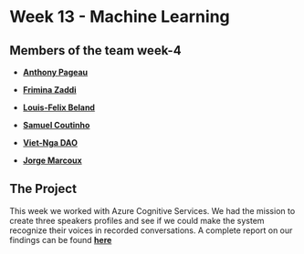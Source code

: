 # Week 13 - Machine Learning 
	
	
## Members of the team week-4

- **[Anthony Pageau](https://github.com/ricoloic)**

- **[Frimina Zaddi](https://github.com/frimina)**

- **[Louis-Felix Beland](https://github.com/ricoloic)**

- **[Samuel Coutinho](https://github.com/samuel-coutinho)**

- **[Viet-Nga DAO](https://github.com/vnga-dao)**

- **[Jorge Marcoux](https://github.com/jorgemarcoux)**



## The Project

This week we worked with Azure Cognitive Services. We had the mission to create three speakers profiles and see if we could make the system recognize their voices in recorded conversations. A complete report on our findings can be found **[here](https://docs.google.com/document/d/1fZghhr8eb_nBc_za7iRg89DK23BSe1QFJke7FPEaRtM/edit?usp=sharing)**



